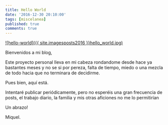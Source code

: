 ```yaml
---
title: Hello World
date: '2016-12-30 20:10:00'
tags: [miscelanea]
published: true
comments: true
---
```


[![hello-world]({{ site.imagesposts2016 }}hello_world.jpg)](https://miquelmariano.github.io/2016/12/hello-world/)

Bienvenidos a mi blog,

Este proyecto personal lleva en mi cabeza rondandome desde hace ya bastantes meses y no se si por pereza, falta de tiempo, miedo o una mezcla de todo hacia que no terminara de decidirme.

Pues bien, aquí está.

Intentaré publicar periódicamente, pero no esperéis una gran frecuencia de posts, el trabajo diario, la familia y mis otras aficiones no me lo permitirían

Un abrazo!

Miquel.
